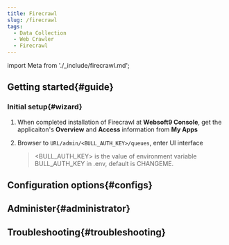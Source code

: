 ```yaml
---
title: Firecrawl
slug: /firecrawl
tags:
  - Data Collection
  - Web Crawler
  - Firecrawl
---
```


import Meta from './_include/firecrawl.md';

<Meta name="meta" />

## Getting started{#guide}

### Initial setup{#wizard}

1. When completed installation of Firecrawl at **Websoft9 Console**, get the applicaiton's **Overview** and **Access** information from **My Apps**  

2. Browser to `URL/admin/<BULL_AUTH_KEY>/queues`, enter UI interface

   > <BULL_AUTH_KEY> is the value of environment variable BULL_AUTH_KEY in .env, default is CHANGEME.


## Configuration options{#configs}

## Administer{#administrator}

## Troubleshooting{#troubleshooting}
